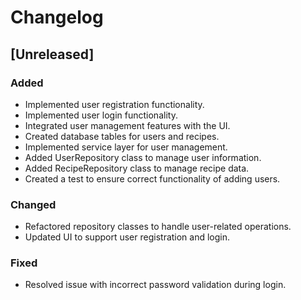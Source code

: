 
# Changelog

## [Unreleased]

### Added
- Implemented user registration functionality.
- Implemented user login functionality.
- Integrated user management features with the UI.
- Created database tables for users and recipes.
- Implemented service layer for user management.
- Added UserRepository class to manage user information.
- Added RecipeRepository class to manage recipe data.
- Created a test to ensure correct functionality of adding users.

### Changed
- Refactored repository classes to handle user-related operations.
- Updated UI to support user registration and login.

### Fixed
- Resolved issue with incorrect password validation during login.
